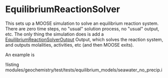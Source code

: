 # EquilibriumReactionSolver

This sets up a MOOSE simulation to solve an equilibrium reaction system.  There are zero time steps, no "usual" solution process, no "usual" output, etc.  The only thing the simulation does is add a [EquilibriumReactionSolverOutput](EquilibriumReactionSolverOutput) Output, which solves the reaction system, and outputs molalities, activities, etc (and then MOOSE exits).

An example is

!listing modules/geochemistry/test/tests/equilibrium_models/seawater_no_precip.i



